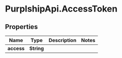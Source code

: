# PurplshipApi.AccessToken

## Properties

Name | Type | Description | Notes
------------ | ------------- | ------------- | -------------
**access** | **String** |  | 


